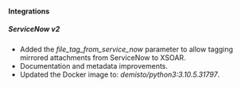 
#### Integrations
##### ServiceNow v2
- Added the *file_tag_from_service_now* parameter to allow tagging mirrored attachments from ServiceNow to XSOAR.
- Documentation and metadata improvements.
- Updated the Docker image to: *demisto/python3:3.10.5.31797*.